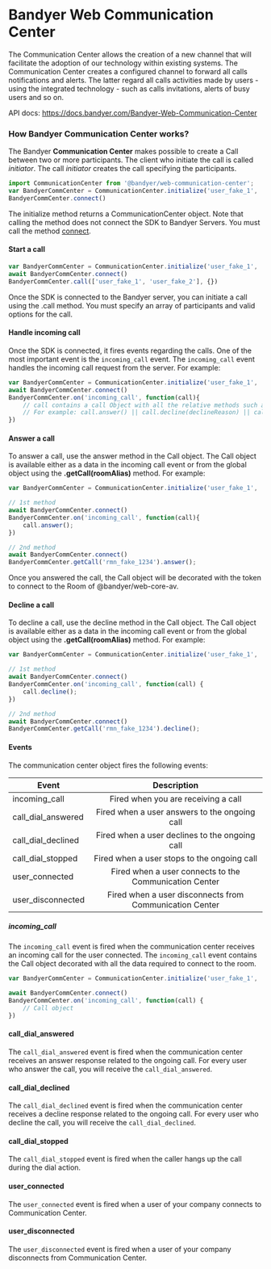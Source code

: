 # Bandyer Web Communication Center

The Communication Center allows the creation of a new channel that will facilitate the adoption of our technology within existing systems. The Communication Center creates a configured channel to forward all calls notifications and alerts. The latter regard all calls activities made by users - using the integrated technology - such as calls invitations, alerts of busy users and so on.

API docs: https://docs.bandyer.com/Bandyer-Web-Communication-Center

### How Bandyer Communication Center works?

The Bandyer **Communication Center** makes possible to create a Call between two or more participants. The client who initiate the call is called
*initiator*. The call *initiator* creates the call specifying the participants.

``` javascript 
import CommunicationCenter from '@bandyer/web-communication-center';
var BandyerCommCenter = CommunicationCenter.initialize('user_fake_1', 'wApp_fake123456789', 'sandbox');
BandyerCommCenter.connect()
```

The initialize method returns a CommunicationCenter object. Note that calling the method does not connect the SDK to Bandyer Servers. You must call the method [connect](https://docs.bandyer.com/Bandyer-Web-Communication-Center/classes/communicationcenter.html#connect).

#### Start a call

``` javascript 
var BandyerCommCenter = CommunicationCenter.initialize('user_fake_1', 'wApp_fake123456789', 'sandbox');
await BandyerCommCenter.connect()
BandyerCommCenter.call(['user_fake_1', 'user_fake_2'], {})
```
Once the SDK is connected to the Bandyer server, you can initiate a call using the .call method.
You must specify an array of participants and valid options for the call.

#### Handle incoming call

Once the SDK is connected, it fires events regarding the calls. One of the most important event is the `incoming_call` event. The `incoming_call` event handles the incoming call request from the server. For example:

``` javascript 
var BandyerCommCenter = CommunicationCenter.initialize('user_fake_1', 'wApp_fake123456789', 'sandbox');
await BandyerCommCenter.connect()
BandyerCommCenter.on('incoming_call', function(call){
	// call contains a call Object with all the relative methods such as answer,reject and hangUp.
	// For example: call.answer() || call.decline(declineReason) || call.hangUp(stopReason)
})
```

#### Answer a call

To answer a call, use the answer method in the Call object. The Call object is available either as a data in the incoming call event or from the global object using the **.getCall(roomAlias)** method.
For example:

``` javascript 
var BandyerCommCenter = CommunicationCenter.initialize('user_fake_1', 'wApp_fake123456789', 'sandbox');

// 1st method
await BandyerCommCenter.connect()
BandyerCommCenter.on('incoming_call', function(call){
	call.answer();
}) 

// 2nd method
await BandyerCommCenter.connect()
BandyerCommCenter.getCall('rmn_fake_1234').answer();

```
Once you answered the call, the Call object will be decorated with the token to connect to the Room of @bandyer/web-core-av.

#### Decline a call

To decline a call, use the decline method in the Call object. The Call object is available either as a data in the incoming call event or from the global object using the **.getCall(roomAlias)** method.
For example:

``` javascript 
var BandyerCommCenter = CommunicationCenter.initialize('user_fake_1', 'wApp_fake123456789', 'sandbox');

// 1st method
await BandyerCommCenter.connect()
BandyerCommCenter.on('incoming_call', function(call) {
	call.decline();
}) 

// 2nd method
await BandyerCommCenter.connect()
BandyerCommCenter.getCall('rmn_fake_1234').decline();

```


#### Events

The communication center object fires the following events:

| Event | Description |
| -------------- | :--------------------: |
| incoming\_call | Fired when you are receiving a call |
| call\_dial\_answered | Fired when a user answers to the ongoing call |
| call\_dial\_declined | Fired when a user declines to the ongoing call |
| call\_dial\_stopped | Fired when a user stops to the ongoing call |
| user\_connected | Fired when a user connects to the Communication Center |
| user\_disconnected | Fired when a user disconnects from Communication Center |


##### incoming\_call

The `incoming_call` event is fired when the communication center receives an incoming call for the user connected. The `incoming_call` event contains the Call object decorated with all the data required to connect to the room.

``` javascript 
var BandyerCommCenter = CommunicationCenter.initialize('user_fake_1', 'wApp_fake123456789', 'sandbox');

await BandyerCommCenter.connect()
BandyerCommCenter.on('incoming_call', function(call) {
	// Call object 
}) 

```

#### call\_dial\_answered

The `call_dial_answered` event is fired when the communication center receives an answer response related to the ongoing call. For every user who answer the call, you will receive the `call_dial_answered`.

#### call\_dial\_declined

The `call_dial_declined` event is fired when the communication center receives a decline response related to the ongoing call. For every user who decline the call, you will receive the `call_dial_declined`.

#### call\_dial\_stopped

The `call_dial_stopped` event is fired when the caller hangs up the call during the dial action.

#### user\_connected

The `user_connected` event is fired when a user of your company connects to Communication Center.

#### user\_disconnected

The `user_disconnected` event is fired when a user of your company disconnects from Communication Center.